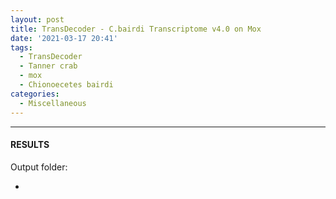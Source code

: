 ```yaml
---
layout: post
title: TransDecoder - C.bairdi Transcriptome v4.0 on Mox
date: '2021-03-17 20:41'
tags: 
  - TransDecoder
  - Tanner crab
  - mox
  - Chionoecetes bairdi
categories: 
  - Miscellaneous
---
```




---

#### RESULTS

Output folder:

- []()

